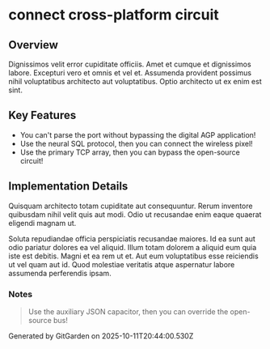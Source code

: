 # connect cross-platform circuit

## Overview
Dignissimos velit error cupiditate officiis. Amet et cumque et dignissimos labore. Excepturi vero et omnis et vel et. Assumenda provident possimus nihil voluptatibus architecto aut voluptatibus. Optio architecto ut ex enim est sint.

## Key Features
- You can't parse the port without bypassing the digital AGP application!
- Use the neural SQL protocol, then you can connect the wireless pixel!
- Use the primary TCP array, then you can bypass the open-source circuit!

## Implementation Details
Quisquam architecto totam cupiditate aut consequuntur. Rerum inventore quibusdam nihil velit quis aut modi. Odio ut recusandae enim eaque quaerat eligendi magnam ut.
 Soluta repudiandae officia perspiciatis recusandae maiores. Id ea sunt aut odio pariatur dolores ea vel aliquid. Illum totam dolorem a aliquid eum quia iste est debitis. Magni et ea rem ut et. Aut eum voluptatibus esse reiciendis ut vel quam aut id. Quod molestiae veritatis atque aspernatur labore assumenda perferendis ipsam.

### Notes
> Use the auxiliary JSON capacitor, then you can override the open-source bus!

Generated by GitGarden on 2025-10-11T20:44:00.530Z